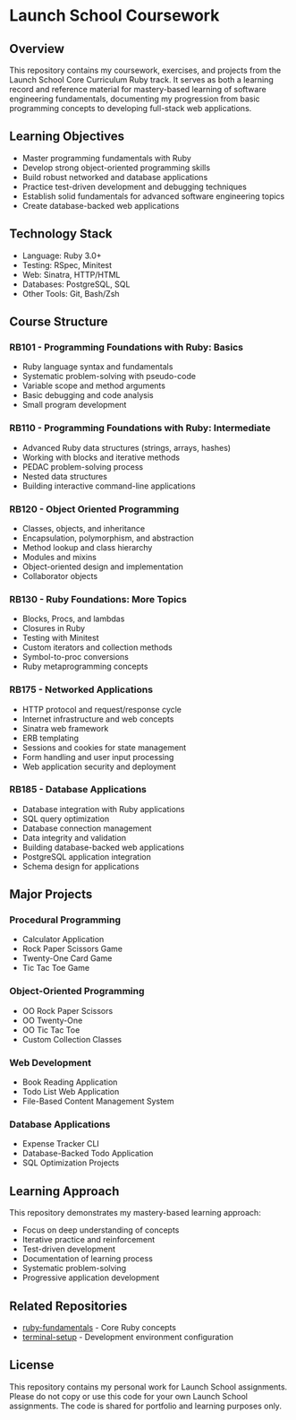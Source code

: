# Launch School Coursework

## Overview
This repository contains my coursework, exercises, and projects from the Launch School Core Curriculum Ruby track. It serves as both a learning record and reference material for mastery-based learning of software engineering fundamentals, documenting my progression from basic programming concepts to developing full-stack web applications.

## Learning Objectives
- Master programming fundamentals with Ruby
- Develop strong object-oriented programming skills
- Build robust networked and database applications
- Practice test-driven development and debugging techniques
- Establish solid fundamentals for advanced software engineering topics
- Create database-backed web applications

## Technology Stack
- Language: Ruby 3.0+
- Testing: RSpec, Minitest
- Web: Sinatra, HTTP/HTML
- Databases: PostgreSQL, SQL
- Other Tools: Git, Bash/Zsh

## Course Structure

### RB101 - Programming Foundations with Ruby: Basics
- Ruby language syntax and fundamentals
- Systematic problem-solving with pseudo-code
- Variable scope and method arguments
- Basic debugging and code analysis
- Small program development

### RB110 - Programming Foundations with Ruby: Intermediate
- Advanced Ruby data structures (strings, arrays, hashes)
- Working with blocks and iterative methods
- PEDAC problem-solving process
- Nested data structures
- Building interactive command-line applications

### RB120 - Object Oriented Programming
- Classes, objects, and inheritance
- Encapsulation, polymorphism, and abstraction
- Method lookup and class hierarchy
- Modules and mixins
- Object-oriented design and implementation
- Collaborator objects

### RB130 - Ruby Foundations: More Topics
- Blocks, Procs, and lambdas
- Closures in Ruby
- Testing with Minitest
- Custom iterators and collection methods
- Symbol-to-proc conversions
- Ruby metaprogramming concepts

### RB175 - Networked Applications
- HTTP protocol and request/response cycle
- Internet infrastructure and web concepts
- Sinatra web framework
- ERB templating
- Sessions and cookies for state management
- Form handling and user input processing
- Web application security and deployment

### RB185 - Database Applications
- Database integration with Ruby applications
- SQL query optimization
- Database connection management
- Data integrity and validation
- Building database-backed web applications
- PostgreSQL application integration
- Schema design for applications

## Major Projects

### Procedural Programming
- Calculator Application
- Rock Paper Scissors Game
- Twenty-One Card Game
- Tic Tac Toe Game

### Object-Oriented Programming
- OO Rock Paper Scissors
- OO Twenty-One
- OO Tic Tac Toe
- Custom Collection Classes

### Web Development
- Book Reading Application
- Todo List Web Application
- File-Based Content Management System

### Database Applications
- Expense Tracker CLI
- Database-Backed Todo Application
- SQL Optimization Projects

## Learning Approach
This repository demonstrates my mastery-based learning approach:
- Focus on deep understanding of concepts
- Iterative practice and reinforcement
- Test-driven development
- Documentation of learning process
- Systematic problem-solving
- Progressive application development

## Related Repositories
- [ruby-fundamentals](https://github.com/JoshuaMichaelHall-Tech/ruby-fundamentals) - Core Ruby concepts
- [terminal-setup](https://github.com/JoshuaMichaelHall-Tech/terminal-setup) - Development environment configuration

## License
This repository contains my personal work for Launch School assignments. Please do not copy or use this code for your own Launch School assignments. The code is shared for portfolio and learning purposes only.